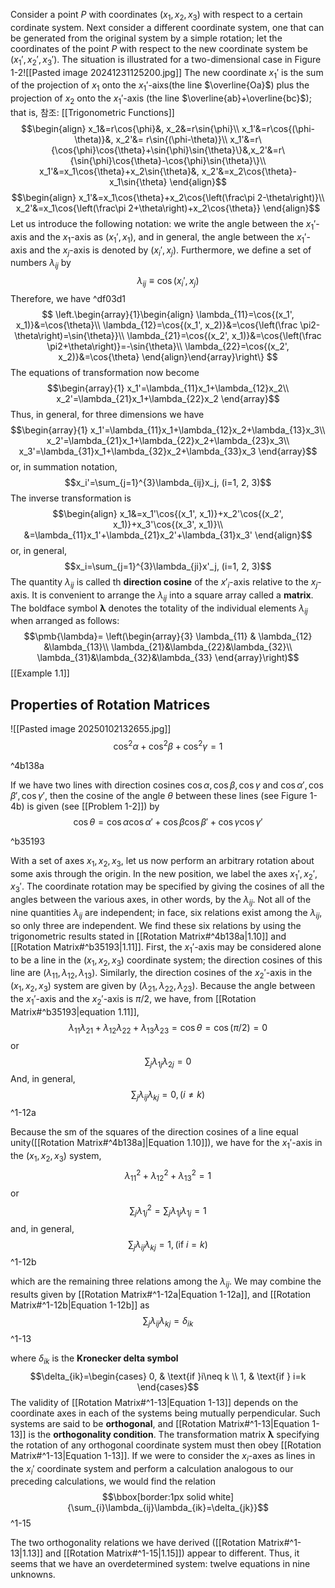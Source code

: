  Consider a point $P$ with coordinates $(x_1, x_2, x_3)$ with respect to a certain cordinate system. Next consider a different coordinate system, one that can be generated from the original system by a simple rotation; let the coordinates of the point $P$ with respect to the new coordinate system be $(x_1', x_2', x_3')$. The situation is illustrated for a two-dimensional case in Figure 1-2![[Pasted image 20241231125200.jpg]]
  The new coordinate $x_1'$ is the sum of the projection of $x_1$ onto the $x_1'$-aixs(the line $\overline{Oa}$) plus the projection of $x_2$ onto the $x_1'$-axis (the line $\overline{ab}+\overline{bc}$); that is, 참조: [[Trigonometric Functions]]
$$\begin{align}
x_1&=r\cos{\phi}&, x_2&=r\sin{\phi}\\
x_1'&=r\cos{(\phi-\theta)}&, x_2'&= r\sin{(\phi-\theta)}\\
x_1'&=r\{\cos{\phi}\cos{\theta}+\sin{\phi}\sin{\theta}\}&,x_2'&=r\{\sin{\phi}\cos{\theta}-\cos{\phi}\sin{\theta}\}\\
x_1'&=x_1\cos{\theta}+x_2\sin{\theta}&, x_2'&=x_2\cos{\theta}-x_1\sin{\theta}
\end{align}$$  $$\begin{align}
x_1'&=x_1\cos{\theta}+x_2\cos{\left(\frac\pi 2-\theta\right)}\\
x_2'&=x_1\cos{\left(\frac\pi 2+\theta\right)+x_2\cos{\theta}}
\end{align}$$
 Let us introduce the following notation: we write the angle between the $x_1'$-axis and the $x_1$-axis as $(x_1', x_1)$, and in general, the angle between the $x_1'$-axis and the $x_j$-axis is denoted by $(x_i', x_j)$. Furthermore, we define a set of numbers $\lambda_{ij}$ by
 $$\lambda_{ij}\equiv \cos{(x_i', x_j)}$$
 Therefore, we have ^df03d1
 $$
 \left.\begin{array}{1}\begin{align}
 \lambda_{11}=\cos{(x_1', x_1)}&=\cos{\theta}\\
 \lambda_{12}=\cos{(x_1', x_2)}&=\cos{\left(\frac \pi2-\theta\right)=\sin{\theta}}\\
 \lambda_{21}=\cos{(x_2', x_1)}&=\cos{\left(\frac \pi2+\theta\right)}=-\sin{\theta}\\
 \lambda_{22}=\cos{(x_2', x_2)}&=\cos{\theta}
 \end{align}\end{array}\right\}
 $$
 The equations of transformation now become
 $$\begin{array}{1}
x_1'=\lambda_{11}x_1+\lambda_{12}x_2\\
x_2'=\lambda_{21}x_1+\lambda_{22}x_2
 \end{array}$$
 Thus, in general, for three dimensions we have
 $$\begin{array}{1}
x_1'=\lambda_{11}x_1+\lambda_{12}x_2+\lambda_{13}x_3\\
x_2'=\lambda_{21}x_1+\lambda_{22}x_2+\lambda_{23}x_3\\
x_3'=\lambda_{31}x_1+\lambda_{32}x_2+\lambda_{33}x_3
 \end{array}$$
 or, in summation notation, 
 $$x_i'=\sum_{j=1}^{3}\lambda_{ij}x_j, (i=1, 2, 3)$$
 The inverse transformation is 
 $$\begin{align}
 x_1&=x_1'\cos{(x_1', x_1)}+x_2'\cos{(x_2', x_1)}+x_3'\cos{(x_3', x_1)}\\
 &=\lambda_{11}x_1'+\lambda_{21}x_2'+\lambda_{31}x_3'
 \end{align}$$
 or, in general, 
 $$x_i=\sum_{j=1}^{3}\lambda_{ji}x'_j, (i=1, 2, 3)$$
 The quantity $\lambda_{ij}$ is called th **direction cosine** of the $x'_i$-axis relative to the $x_j$-axis. It is convenient to arrange the $\lambda_{ij}$ into a square array called a **matrix**. The boldface symbol $\pmb{\lambda}$ denotes the totality of the individual elements $\lambda_{ij}$ when arranged as follows:
 $$\pmb{\lambda}=
 \left(\begin{array}{3}
 \lambda_{11} & \lambda_{12} &\lambda_{13}\\
 \lambda_{21}&\lambda_{22}&\lambda_{32}\\
 \lambda_{31}&\lambda_{32}&\lambda_{33}
 \end{array}\right)$$
 [[Example 1.1]]
## Properties of Rotation Matrices
![[Pasted image 20250102132655.jpg]]
$$\begin{equation}
\cos^2{\alpha}+\cos^2{\beta}+\cos^2{\gamma}=1
\tag{1.10}\end{equation}$$

^4b138a

 If we have two lines with direction cosines $\cos{\alpha}, \cos{\beta}, \cos{\gamma}$ and $\cos{\alpha'}, \cos{\beta'}, \cos{\gamma'}$, then the cosine of the angle $\theta$ between these lines (see Figure 1-4b) is given (see [[Problem 1-2]]) by
 $$\begin{equation}
 \cos{\theta}=\cos{\alpha}\cos{\alpha'}+\cos{\beta}\cos{\beta'}+\cos{\gamma}\cos{\gamma'}\tag{1.11}
 \end{equation}$$

^b35193

 With a set of axes $x_1,x_2, x_3$, let us now perform an arbitrary rotation about some axis through the origin. In the new position, we label the axes $x_1', x_2', x_3'$. The coordinate rotation may be specified by giving the cosines of all the angles between the various axes, in other words, by the $\lambda_{ij}$.
  Not all of the nine quantities $\lambda_{ij}$ are independent; in face, six relations exist among the $\lambda_{ij}$, so only three are independent. We find these six relations by using the trigonometric results stated in [[Rotation Matrix#^4b138a|1.10]] and [[Rotation Matrix#^b35193|1.11]].
   First, the $x_1'$-axis may be considered alone to be a line in the $(x_1, x_2, x_3)$ coordinate system; the direction cosines of this line are $(\lambda_{11}, \lambda_{12}, \lambda_{13})$. Similarly, the direction cosines of the $x_2'$-axis in the $(x_1, x_2, x_3)$ system are given by $(\lambda_{21}, \lambda_{22}, \lambda_{23})$. Because the angle between the $x_1'$-axis and the $x_2'$-axis is $\pi/2$, we have, from [[Rotation Matrix#^b35193|equation 1.11]],
   $$\lambda_{11}\lambda_{21}+\lambda_{12}\lambda_{22}+\lambda_{13}\lambda_{23}=\cos{\theta}=\cos{(\pi/2)}=0$$
   or
   $$\sum_{j}\lambda_{1j}\lambda_{2j}=0$$
   And, in general,
$$\begin{equation*}
   \sum_{j}\lambda_{ij}\lambda_{kj}=0, (i\neq k)
\end{equation*}$$
^1-12a

   Because the sm of the squares of the direction cosines of a line equal unity([[Rotation Matrix#^4b138a]|Equation 1.10]]), we have for the $x_1'$-axis in the $(x_1, x_2, x_3)$ system, 
   $$\lambda_{11}^2+\lambda_{12}^2+\lambda_{13}^2=1$$
   or
   $$\sum_{j}\lambda_{1j}^2=\sum_{j}\lambda_{1j}\lambda_{1j}=1$$
   and, in general, 
   $$\sum_{j}\lambda_{ij}\lambda_{kj}=1, (\text{if }i=k)$$
   ^1-12b
   
   which are the remaining three relations among the $\lambda_{ij}$.
   We may combine the results given by [[Rotation Matrix#^1-12a|Equation 1-12a]], and [[Rotation Matrix#^1-12b|Equation 1-12b]] as
   $$\sum_{j}\lambda_{ij}\lambda_{kj}=\delta_{ik}$$^1-13

where $\delta_{ik}$ is the **Kronecker delta symbol** 
   $$\delta_{ik}=\begin{cases}
   0, & \text{if }i\neq k \\
   1, & \text{if } i=k
   \end{cases}$$
   The validity of [[Rotation Matrix#^1-13|Equation 1-13]] depends on the coordinate axes in each of the systems being mutually perpendicular. Such systems are said to be **orthogonal**, and [[Rotation Matrix#^1-13|Equation 1-13]] is the **orthogonality condition**. The transformation matrix $\pmb{\lambda}$ specifying the rotation of any orthogonal coordinate system must then obey [[Rotation Matrix#^1-13|Equation 1-13]].
 If we were to consider the $x_i$-axes as lines in the $x_i'$ coordinate system and perform a calculation analogous to our preceding calculations, we would find the relation
 $$\bbox[border:1px solid white]{\sum_{i}\lambda_{ij}\lambda_{ik}=\delta_{jk}}$$
 ^1-15
 
  The two orthogonality relations we have derived ([[Rotation Matrix#^1-13|1.13]] and [[Rotation Matrix#^1-15|1.15]]) appear to different. Thus, it seems that we have an overdetermined system: twelve equations in nine unknowns.
  
 